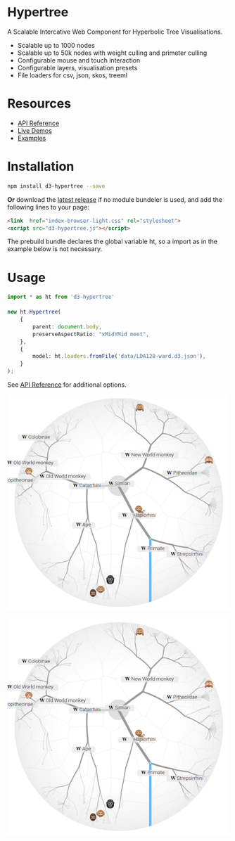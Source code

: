 # Hypertree

A Scalable Intercative Web Component for Hyperbolic Tree Visualisations.

- Scalable up to 1000 nodes
- Scalable up to 50k nodes with weight culling and primeter culling
- Configurable mouse and touch interaction
- Configurable layers, visualisation presets
- File loaders for csv, json, skos, treeml

# Resources
- [API Reference](https://glouwa.github.io/d3-hypertree/)
- [Live Demos](https://glouwa.github.io/d3-hypertree-examples/)
- [Examples](https://github.com/glouwa/d3-hypertree-examples/)

# Installation

```bash
npm install d3-hypertree --save
```

<b>Or</b> download the [latest release](https://glouwa.github.io/d3-hypertree/)
if no module bundeler is used, and add the following lines to your page:

```html
<link  href="index-browser-light.css" rel="stylesheet">
<script src="d3-hypertree.js"></script>
```

The prebuild bundle declares the global variable ht, 
so a import as in the example below is not necessary.

# Usage


```typescript
import * as ht from 'd3-hypertree'

new ht.Hypertree(
    {
        parent: document.body,
        preserveAspectRatio: "xMidYMid meet",
    },
    {
        model: ht.loaders.fromFile('data/LDA128-ward.d3.json'),
    }
);
```

See [API Reference](https://glouwa.github.io/d3-hypertree/) for additional options.

<p align="justify">

![Screen shot](docs/img/screenshot-light-github.png?raw=true)

<p align="center">
  <img src="docs/img/screenshot-light-github.png?raw=true">
</p>

</p>


